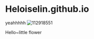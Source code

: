 # Heloiselin.github.io
yeahhhhh
![112918551](https://user-images.githubusercontent.com/112918551/196330660-20e01ba9-7d78-4ecc-8f19-7a08844eb535.png)

Hello~little flower
